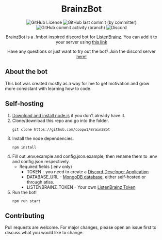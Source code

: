 <div align="center">

# BrainzBot

![GitHub License](https://img.shields.io/github/license/coopw1/BrainzBot?style=for-the-badge&color=blue)
![GitHub last commit (by committer)](https://img.shields.io/github/last-commit/coopw1/BrainzBot?style=for-the-badge)
![GitHub commit activity (branch)](https://img.shields.io/github/commit-activity/w/coopw1/BrainzBot?style=for-the-badge)
![Discord](https://img.shields.io/discord/1192335741833977916?style=for-the-badge&link=https%3A%2F%2Fdiscord.gg%2FgKdHvFKfCa&color=5865F2)

BrainzBot is a .fmbot inspired discord bot for [ListenBrainz](https://listenbrainz.org). You can add it to your server using [this link](https://discord.com/oauth2/authorize?client_id=1191438412159389806&permissions=414464658496&scope=bot)

Have any questions or just want to try out the bot? Join the discord server [here!](https://discord.com/invite/gKdHvFKfCa)

</div>

## About the bot

This bot was created mostly as a way for me to get motivation and grow more consistant with learning how to code.

## Self-hosting

1. [Download and install node.js](https://nodejs.org/en/download) if you don't already have it.
2. Clone/download this repo and go into the folder.
   ```
   git clone https://github.com/coopw1/BrainzBot
   ```
3. Install the node dependencies.
   ```
   npm install
   ```
4. Fill out .env.example and config.json.example, then rename them to .env and config.json respectively.
   - Required fields (.env only)
     - TOKEN - you need to create a [Discord Developer Application](https://discord.com/developers/applications)
     - DATABASE_URL - [MongoDB database](https://www.mongodb.com/), either self-hosted or through atlas.
     - LISTENBRAINZ_TOKEN - Your own [ListenBrainz Token](https://listenbrainz.org/profile/)
5. Run the bot!
   ```
   npm run start
   ```

## Contributing

Pull requests are welcome. For major changes, please open an issue first to discuss what you would like to change.
